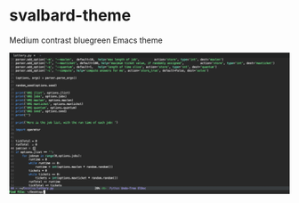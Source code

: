 # svalbard-theme
Medium contrast bluegreen Emacs theme


![Alt text](svalbard-screenshot.png?raw=true "Optional Title")
